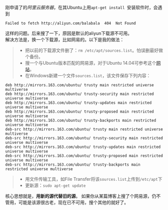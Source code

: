 刚申请了的*阿里云服务器*，在其Ubuntu上用`apt-get install `安装软件时，会遇到

    Failed to fetch http://aliyun.com/balabala  404  Not Found
    
这样的问题。后来搜了一下，原因是默认的aliyun下载源不可用。  
解决方法是，换一个下载源，比如网易的。以下是我的做法：
> - 把以前的下载源文件删了：`rm /etc/apt/sources.list`。怕误删最好做个备份。
> - 搜一个与Ubuntu版本匹配的网易源，对于Ubuntu 14.04可参考这个[网站](http://blog.sina.com.cn/s/blog_623384260101u111.html)。
> - 在Windows新建一个文件`sources.list`，该文件保存下列内容：
```
deb http://mirrors.163.com/ubuntu/ trusty main restricted universe multiverse
deb http://mirrors.163.com/ubuntu/ trusty-security main restricted universe multiverse
deb http://mirrors.163.com/ubuntu/ trusty-updates main restricted universe multiverse
deb http://mirrors.163.com/ubuntu/ trusty-proposed main restricted universe multiverse
deb http://mirrors.163.com/ubuntu/ trusty-backports main restricted universe multiverse
deb-src http://mirrors.163.com/ubuntu/ trusty main restricted universe multiverse
deb-src http://mirrors.163.com/ubuntu/ trusty-security main restricted universe multiverse
deb-src http://mirrors.163.com/ubuntu/ trusty-updates main restricted universe multiverse
deb-src http://mirrors.163.com/ubuntu/ trusty-proposed main restricted universe multiverse
deb-src http://mirrors.163.com/ubuntu/ trusty-backports main restricted universe multiverse
```
> - 用文件传输工具，如File Transfer将该`sources.list`上传到`/etc/apt`下
> - 更新源：`sudo apt-get update`

核心思想就是，**用新的源代替旧的源**。
如果你从某篇博客上搜了个网易源，仍不管用，可能是该源很古老，现在已不可用，搜个其他的就好了。
